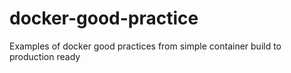 # docker-good-practice
Examples of docker good practices from simple container build to production ready
